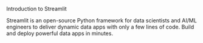 Introduction to Streamlit

Streamlit is an open-source Python framework for data scientists and AI/ML engineers to deliver dynamic data apps with only a few lines of code. Build and deploy powerful data apps in minutes.